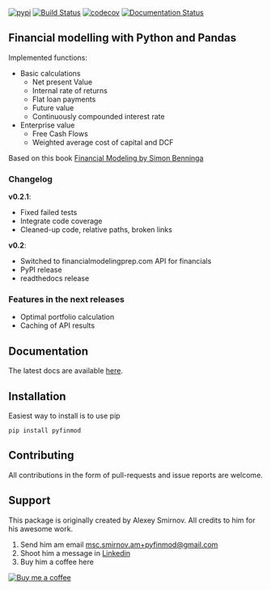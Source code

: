 [![pypi](https://img.shields.io/pypi/v/pyfinmod.svg)](https://img.shields.io/pypi/v/pyfinmod)
[![Build Status](https://travis-ci.com/leonarduschen/pyfinmod.svg?branch=master)](https://travis-ci.com/leonarduschen/pyfinmod)
[![codecov](https://codecov.io/gh/leonarduschen/pyfinmod/branch/master/graph/badge.svg)](https://codecov.io/gh/leonarduschen/pyfinmod)
[![Documentation Status](https://readthedocs.org/projects/pyfinmod/badge/?version=latest)](https://pyfinmod.readthedocs.io/en/latest/?badge=latest)

## Financial modelling with Python and Pandas

Implemented functions:
- Basic calculations
    - Net present Value
    - Internal rate of returns
    - Flat loan payments
    - Future value
    - Continuously compounded interest rate
- Enterprise value
    - Free Cash Flows
    - Weighted average cost of capital and DCF

Based on this book [Financial Modeling by Simon Benninga](https://www.amazon.com/Financial-Modeling-Simon-Benninga/dp/0262026287)

### Changelog
**v0.2.1**:
- Fixed failed tests
- Integrate code coverage
- Cleaned-up code, relative paths, broken links

**v0.2**:
- Switched to financialmodelingprep.com API for financials
- PyPI release
- readthedocs release

### Features in the next releases
- Optimal portfolio calculation
- Caching of API results

## Documentation

The latest docs are available [here](https://pyfinmod.readthedocs.io/en/latest/).


## Installation
Easiest way to install is to use pip

`pip install pyfinmod`

## Contributing

All contributions in the form of pull-requests and issue reports are welcome.

## Support

This package is originally created by Alexey Smirnov. All credits to him for his awesome work.

1. Send him am email msc.smirnov.am+pyfinmod@gmail.com
2. Shoot him a message in [Linkedin](https://www.linkedin.com/in/smirnovam/)
3. Buy him a coffee here

[![Buy me a coffee](https://cdn.buymeacoffee.com/buttons/default-orange.png)](https://www.buymeacoffee.com/smirnovam)
